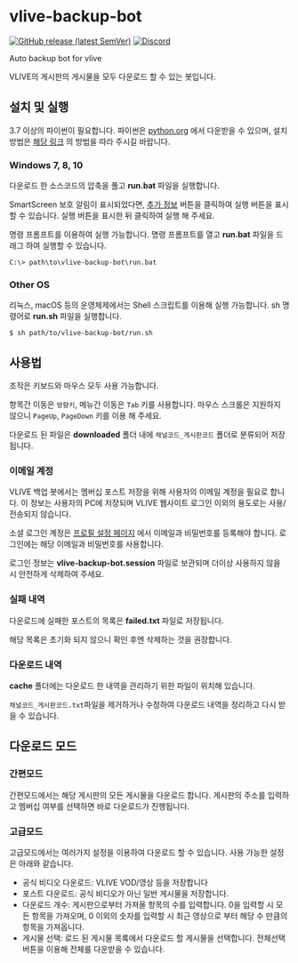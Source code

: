# vlive-backup-bot
[![GitHub release (latest SemVer)](https://img.shields.io/github/v/release/box-archived/vlive-backup)](https://github.com/box-archived/vlive-backup/releases)
[![Discord](https://img.shields.io/discord/824605893885820939)](https://discord.gg/84sVr2mQKX)

Auto backup bot for vlive

VLIVE의 게시판의 게시물을 모두 다운로드 할 수 있는 봇입니다.

## 설치 및 실행
3.7 이상의 파이썬이 필요합니다.
파이썬은 [python.org](https://www.python.org/downloads/) 에서 다운받을 수 있으며, 
설치 방법은 [해당 링크](https://wikidocs.net/8) 의 방법을 따라 주시길 바랍니다.

### Windows 7, 8, 10
다운로드 한 소스코드의 압축을 풀고 __run.bat__ 파일을 실행합니다.

SmartScreen 보호 알림이 표시되었다면, <u>추가 정보</u> 버튼을 클릭하여 실행 버튼을 표시할 수 있습니다.
실행 버튼을 표시한 뒤 클릭하여 실행 해 주세요.

명령 프롬프트를 이용하여 실행 가능합니다.
명령 프롬프트를 열고 __run.bat__ 파일을 드래그 하여 실행할 수 있습니다.
```console
C:\> path\to\vlive-backup-bot\run.bat
```

### Other OS
리눅스, macOS 등의 운영체제에서는 Shell 스크립트를 이용해 실행 가능합니다.
sh 명령어로 __run.sh__ 파일을 실행합니다.
```console
$ sh path/to/vlive-backup-bot/run.sh
```

## 사용법
조작은 키보드와 마우스 모두 사용 가능합니다.

항목간 이동은 `방향키`, 메뉴간 이동은 `Tab` 키를 사용합니다.
마우스 스크롤은 지원하지 않으니 `PageUp`, `PageDown` 키를 이용 해 주세요.

다운로드 된 파일은 __downloaded__ 폴더 내에 `채널코드_게시판코드` 폴더로 분류되어 저장됩니다.

### 이메일 계정
VLIVE 백업 봇에서는 멤버십 포스트 저장을 위해 사용자의 이메일 계정을 필요로 합니다. 
이 정보는 사용자의 PC에 저장되며 VLIVE 웹사이트 로그인 이외의 용도로는 사용/전송되지 않습니다.

소셜 로그인 계정은 [프로필 설정 페이지](https://www.vlive.tv/my/profile) 에서 이메일과 비밀번호를 등록해야 합니다. 
로그인에는 해당 이메일과 비밀번호를 사용합니다.

로그인 정보는 __vlive-backup-bot.session__ 파일로 보관되며 더이상 사용하지 않을 시 안전하게 삭제하여 주세요.

### 실패 내역
다운로드에 실패한 포스트의 목록은 __failed.txt__ 파일로 저장됩니다.

해당 목록은 초기화 되지 않으니 확인 후엔 삭제하는 것을 권장합니다.

### 다운로드 내역
__cache__ 폴더에는 다운로드 한 내역을 관리하기 위한 파일이 위치해 있습니다.

`채널코드_게시판코드.txt`파일을 제거하거나 수정하여 다운로드 내역을 정리하고 다시 받을 수 있습니다. 


## 다운로드 모드
### 간편모드
간편모드에서는 해당 게시판의 모든 게시물을 다운로드 합니다.
게시판의 주소를 입력하고 멤버십 여부를 선택하면 바로 다운로드가 진행됩니다.

### 고급모드
고급모드에서는 여러가지 설정을 이용하여 다운로드 할 수 있습니다. 사용 가능한 설정은 아래와 같습니다.

- 공식 비디오 다운로드: VLIVE VOD/영상 등을 저장합니다
- 포스트 다운로드: 공식 비디오가 아닌 일반 게시물을 저장합니다.
- 다운로드 개수: 게시판으로부터 가져올 항목의 수를 입력합니다. 0을 입력할 시 모든 항목을 가져오며, 
    0 이외의 숫자를 입력할 시 최근 영상으로 부터 해당 수 만큼의 항목을 가져옵니다.
- 게시물 선택: 로드 된 게시물 목록에서 다운로드 할 게시물을 선택합니다. 전체선택 버튼을 이용해 전체를 다운받을 수 있습니다.
